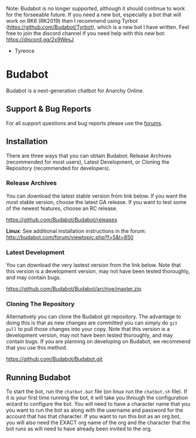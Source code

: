 Note: Budabot is no longer supported, although it should continue to work for the forseeable future.  If you need a new bot, especially a bot that will work on RK6 (RK2019) then I recommend using Tyrbot (https://github.com/Budabot/Tyrbot), which is a new bot I have written.  Feel free to join the discord channel if you need help with this new bot: https://discord.gg/2x9WesJ

- Tyrence

# Budabot #
Budabot is a next-generation chatbot for Anarchy Online.

## Support & Bug Reports ##
For all support questions and bug reports please use the [forums](http://budabot.com/forum/).

## Installation ##
There are three ways that you can obtain Budabot: Release Archives (recommended for most users), Latest Development, or Cloning the Repository (recommended for developers).

### Release Archives ###
You can download the latest stable version from link below. If you want the most stable version, choose the latest GA release.  If you want to test some of the newest features, choose an RC release.

https://github.com/Budabot/Budabot/releases

**Linux**: See additional installation instructions in the forum: http://budabot.com/forum/viewtopic.php?f=5&t=850

### Latest Development ###
You can download the very lastest version from the link below.  Note that this version is a development version, may not have been tested thoroughly, and may contain bugs.

https://github.com/Budabot/Budabot/archive/master.zip

### Cloning The Repository ###
Alternatively you can clone the Budabot git repository. The advantage to doing this is that as new changes are committed you can simply do `git pull` to pull those changes into your copy. Note that this version is a development version, may not have been tested thoroughly, and may contain bugs. If you are planning on developing on Budabot, we recommend that you use this method.

https://github.com/Budabot/Budabot.git

## Running Budabot

To start the bot, run the ```chatbot.bat``` file (on linux run the ```chatbot.sh``` file). If it is your first time running the bot, it will take you through the configuration wizard to configure the bot. You will need to have a character name that you you want to run the bot as along with the username and password for the account that has that character. If you want to run this bot as an org bot, you will also need the EXACT org name of the org and the character that the bot runs as will need to have already been invited to the org.
